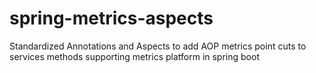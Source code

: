 # spring-metrics-aspects
Standardized Annotations and Aspects to add AOP metrics point cuts to services methods supporting metrics platform in spring boot
